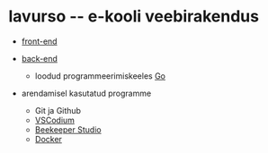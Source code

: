 # lavurso -- e-kooli veebirakendus
* [front-end](https://github.com/annusingmar/lavurso-frontend)
* [back-end](https://github.com/annusingmar/lavurso-backend)
    * loodud programmeerimiskeeles [Go](https://github.com/golang/go)

* arendamisel kasutatud programme
    * Git ja Github
    * [VSCodium](https://github.com/VSCodium/vscodium)
    * [Beekeeper Studio](https://github.com/beekeeper-studio/beekeeper-studio)
    * [Docker](https://docs.docker.com/engine/)
